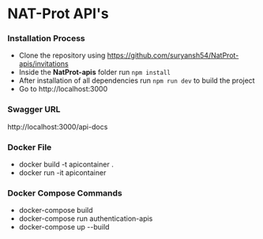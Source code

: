 # NAT-Prot API's

### Installation Process
- Clone the repository using https://github.com/suryansh54/NatProt-apis/invitations
- Inside the **NatProt-apis** folder run `npm install`
- After installation of all dependencies run `npm run dev` to build the project
- Go to http://localhost:3000


### Swagger URL
http://localhost:3000/api-docs

### Docker File
- docker build -t apicontainer . 
- docker run -it apicontainer

### Docker Compose Commands
- docker-compose build
- docker-compose run authentication-apis
- docker-compose up --build